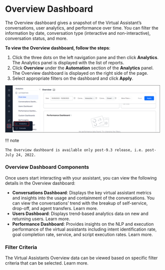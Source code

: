 # **Overview Dashboard**

The Overview dashboard gives a snapshot of the Virtual Assistant’s conversations, user analytics, and performance over time. You can filter the information by date, conversation type (interactive and non-interactive), conversation status, and more.

**To view the Overview dashboard, follow the steps**: 


1. Click the three dots on the left navigation pane and then click **Analytics**. The Analytics panel is displayed with the list of reports.
2. Click **Overview** under the **Automation** section of the **Analytics** panel. The Overview dashboard is displayed on the right side of the page.
3. Select appropriate filters on the dashboard and click **Apply**.

    

<img src="images/overview dashboard.png/" alt="Overview Dashboard" title="Overview Dashboard" style="border: 1px solid gray; zoom:80%;">



!!! note

    The Overview dashboard is available only post-9.3 release, i.e. post-July 24, 2022.




### Overview Dashboard Components

Once users start interacting with your assistant, you can view the following details in the Overview dashboard:



* **Conversations Dashboard**: Displays the key virtual assistant metrics and insights into the usage and containment of the conversations. You can view the conversations’ trend with the breakup of self-service, drop-off, and agent transfers. Learn more.
* **Users Dashboard**: Displays trend-based analytics data on new and returning users. Learn more.
* **Performance Dashboard**: Provides insights on the NLP and execution performance of the virtual assistants including intent identification rate, goal completion rate, service, and script execution rates. Learn more.


### Filter Criteria

The Virtual Assistants Overview data can be viewed based on specific filter criteria that can be selected. Learn more.
